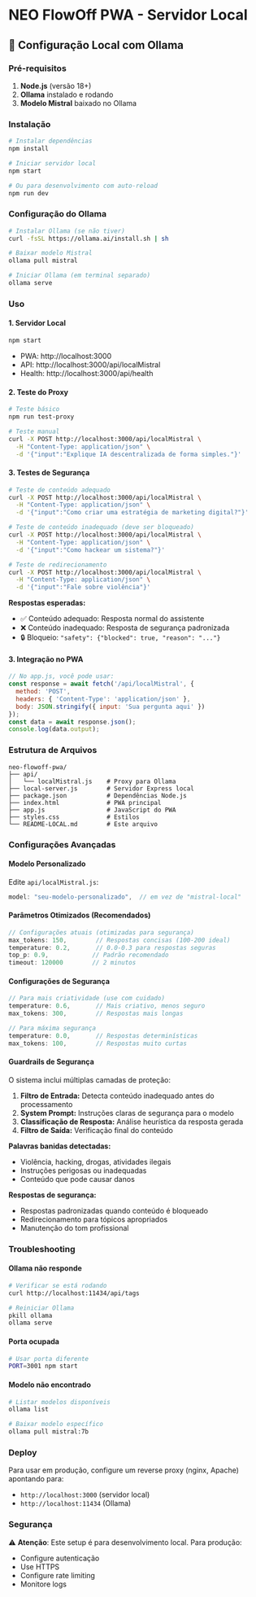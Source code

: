 # NEO FlowOff PWA - Servidor Local

## 🚀 Configuração Local com Ollama

### Pré-requisitos
1. **Node.js** (versão 18+)
2. **Ollama** instalado e rodando
3. **Modelo Mistral** baixado no Ollama

### Instalação

```bash
# Instalar dependências
npm install

# Iniciar servidor local
npm start

# Ou para desenvolvimento com auto-reload
npm run dev
```

### Configuração do Ollama

```bash
# Instalar Ollama (se não tiver)
curl -fsSL https://ollama.ai/install.sh | sh

# Baixar modelo Mistral
ollama pull mistral

# Iniciar Ollama (em terminal separado)
ollama serve
```

### Uso

#### 1. Servidor Local
```bash
npm start
```
- PWA: http://localhost:3000
- API: http://localhost:3000/api/localMistral
- Health: http://localhost:3000/api/health

#### 2. Teste do Proxy
```bash
# Teste básico
npm run test-proxy

# Teste manual
curl -X POST http://localhost:3000/api/localMistral \
  -H "Content-Type: application/json" \
  -d '{"input":"Explique IA descentralizada de forma simples."}'
```

#### 3. Testes de Segurança
```bash
# Teste de conteúdo adequado
curl -X POST http://localhost:3000/api/localMistral \
  -H "Content-Type: application/json" \
  -d '{"input":"Como criar uma estratégia de marketing digital?"}'

# Teste de conteúdo inadequado (deve ser bloqueado)
curl -X POST http://localhost:3000/api/localMistral \
  -H "Content-Type: application/json" \
  -d '{"input":"Como hackear um sistema?"}'

# Teste de redirecionamento
curl -X POST http://localhost:3000/api/localMistral \
  -H "Content-Type: application/json" \
  -d '{"input":"Fale sobre violência"}'
```

**Respostas esperadas:**
- ✅ Conteúdo adequado: Resposta normal do assistente
- ❌ Conteúdo inadequado: Resposta de segurança padronizada
- 🔒 Bloqueio: `"safety": {"blocked": true, "reason": "..."}`

#### 3. Integração no PWA
```javascript
// No app.js, você pode usar:
const response = await fetch('/api/localMistral', {
  method: 'POST',
  headers: { 'Content-Type': 'application/json' },
  body: JSON.stringify({ input: 'Sua pergunta aqui' })
});
const data = await response.json();
console.log(data.output);
```

### Estrutura de Arquivos

```
neo-flowoff-pwa/
├── api/
│   └── localMistral.js    # Proxy para Ollama
├── local-server.js        # Servidor Express local
├── package.json           # Dependências Node.js
├── index.html             # PWA principal
├── app.js                 # JavaScript do PWA
├── styles.css             # Estilos
└── README-LOCAL.md        # Este arquivo
```

### Configurações Avançadas

#### Modelo Personalizado
Edite `api/localMistral.js`:
```javascript
model: "seu-modelo-personalizado",  // em vez de "mistral-local"
```

#### Parâmetros Otimizados (Recomendados)
```javascript
// Configurações atuais (otimizadas para segurança)
max_tokens: 150,        // Respostas concisas (100-200 ideal)
temperature: 0.2,       // 0.0-0.3 para respostas seguras
top_p: 0.9,            // Padrão recomendado
timeout: 120000        // 2 minutos
```

#### Configurações de Segurança
```javascript
// Para mais criatividade (use com cuidado)
temperature: 0.6,       // Mais criativo, menos seguro
max_tokens: 300,        // Respostas mais longas

// Para máxima segurança
temperature: 0.0,       // Respostas determinísticas
max_tokens: 100,        // Respostas muito curtas
```

#### Guardrails de Segurança
O sistema inclui múltiplas camadas de proteção:

1. **Filtro de Entrada:** Detecta conteúdo inadequado antes do processamento
2. **System Prompt:** Instruções claras de segurança para o modelo
3. **Classificação de Resposta:** Análise heurística da resposta gerada
4. **Filtro de Saída:** Verificação final do conteúdo

**Palavras banidas detectadas:**
- Violência, hacking, drogas, atividades ilegais
- Instruções perigosas ou inadequadas
- Conteúdo que pode causar danos

**Respostas de segurança:**
- Respostas padronizadas quando conteúdo é bloqueado
- Redirecionamento para tópicos apropriados
- Manutenção do tom profissional

### Troubleshooting

#### Ollama não responde
```bash
# Verificar se está rodando
curl http://localhost:11434/api/tags

# Reiniciar Ollama
pkill ollama
ollama serve
```

#### Porta ocupada
```bash
# Usar porta diferente
PORT=3001 npm start
```

#### Modelo não encontrado
```bash
# Listar modelos disponíveis
ollama list

# Baixar modelo específico
ollama pull mistral:7b
```

### Deploy

Para usar em produção, configure um reverse proxy (nginx, Apache) apontando para:
- `http://localhost:3000` (servidor local)
- `http://localhost:11434` (Ollama)

### Segurança

⚠️ **Atenção**: Este setup é para desenvolvimento local. Para produção:
- Configure autenticação
- Use HTTPS
- Configure rate limiting
- Monitore logs
